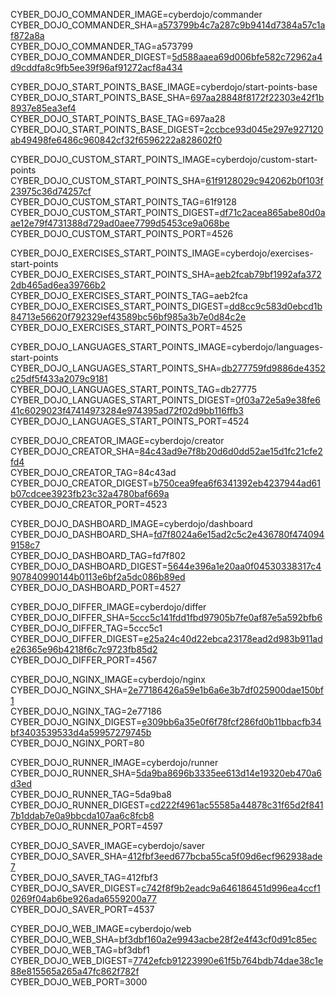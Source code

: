 
CYBER_DOJO_COMMANDER_IMAGE=cyberdojo/commander  
CYBER_DOJO_COMMANDER_SHA=[a573799b4c7a287c9b9414d7384a57c1af872a8a](https://github.com/cyber-dojo/commander/commit/a573799b4c7a287c9b9414d7384a57c1af872a8a)  
CYBER_DOJO_COMMANDER_TAG=a573799  
CYBER_DOJO_COMMANDER_DIGEST=[5d588aaea69d006bfe582c72962a4d9cddfa8c9fb5ee39f96af91272acf8a434](https://hub.docker.com/layers/cyberdojo/commander/a573799/images/sha256-5d588aaea69d006bfe582c72962a4d9cddfa8c9fb5ee39f96af91272acf8a434)  

CYBER_DOJO_START_POINTS_BASE_IMAGE=cyberdojo/start-points-base  
CYBER_DOJO_START_POINTS_BASE_SHA=[697aa28848f8172f22303e42f1b8937e85ea3ef4](https://github.com/cyber-dojo/start-points-base/commit/697aa28848f8172f22303e42f1b8937e85ea3ef4)  
CYBER_DOJO_START_POINTS_BASE_TAG=697aa28  
CYBER_DOJO_START_POINTS_BASE_DIGEST=[2ccbce93d045e297e927120ab49498fe6486c960842cf32f6596222a828602f0](https://hub.docker.com/layers/cyberdojo/start-points-base/697aa28/images/sha256-2ccbce93d045e297e927120ab49498fe6486c960842cf32f6596222a828602f0)  

CYBER_DOJO_CUSTOM_START_POINTS_IMAGE=cyberdojo/custom-start-points  
CYBER_DOJO_CUSTOM_START_POINTS_SHA=[61f9128029c942062b0f103f23975c36d74257cf](https://github.com/cyber-dojo/custom-start-points/commit/61f9128029c942062b0f103f23975c36d74257cf)  
CYBER_DOJO_CUSTOM_START_POINTS_TAG=61f9128  
CYBER_DOJO_CUSTOM_START_POINTS_DIGEST=[df71c2acea865abe80d0aae12e79f4731388d729ad0aee7799d5453ce9a068be](https://hub.docker.com/layers/cyberdojo/custom-start-points/61f9128/images/sha256-df71c2acea865abe80d0aae12e79f4731388d729ad0aee7799d5453ce9a068be)  
CYBER_DOJO_CUSTOM_START_POINTS_PORT=4526  

CYBER_DOJO_EXERCISES_START_POINTS_IMAGE=cyberdojo/exercises-start-points  
CYBER_DOJO_EXERCISES_START_POINTS_SHA=[aeb2fcab79bf1992afa3722db465ad6ea39766b2](https://github.com/cyber-dojo/exercises-start-points/commit/aeb2fcab79bf1992afa3722db465ad6ea39766b2)  
CYBER_DOJO_EXERCISES_START_POINTS_TAG=aeb2fca  
CYBER_DOJO_EXERCISES_START_POINTS_DIGEST=[dd8cc9c583d0ebcd1b84713e56620f792329ef43589bc56bf985a3b7e0d84c2e](https://hub.docker.com/layers/cyberdojo/exercises-start-points/aeb2fca/images/sha256-dd8cc9c583d0ebcd1b84713e56620f792329ef43589bc56bf985a3b7e0d84c2e)  
CYBER_DOJO_EXERCISES_START_POINTS_PORT=4525  

CYBER_DOJO_LANGUAGES_START_POINTS_IMAGE=cyberdojo/languages-start-points  
CYBER_DOJO_LANGUAGES_START_POINTS_SHA=[db277759fd9886de4352c25df5f433a2079c9181](https://github.com/cyber-dojo/languages-start-points/commit/db277759fd9886de4352c25df5f433a2079c9181)  
CYBER_DOJO_LANGUAGES_START_POINTS_TAG=db27775  
CYBER_DOJO_LANGUAGES_START_POINTS_DIGEST=[0f03a72e5a9e38fe641c6029023f47414973284e974395ad72f02d9bb116ffb3](https://hub.docker.com/layers/cyberdojo/languages-start-points/db27775/images/sha256-0f03a72e5a9e38fe641c6029023f47414973284e974395ad72f02d9bb116ffb3)  
CYBER_DOJO_LANGUAGES_START_POINTS_PORT=4524  

CYBER_DOJO_CREATOR_IMAGE=cyberdojo/creator  
CYBER_DOJO_CREATOR_SHA=[84c43ad9e7f8b20d6d0dd52ae15d1fc21cfe2fd4](https://gitlab.com/cyber-dojo/creator/-/commit/84c43ad9e7f8b20d6d0dd52ae15d1fc21cfe2fd4)  
CYBER_DOJO_CREATOR_TAG=84c43ad  
CYBER_DOJO_CREATOR_DIGEST=[b750cea9fea6f6341392eb4237944ad61b07cdcee3923fb23c32a4780baf669a](https://hub.docker.com/layers/cyberdojo/creator/84c43ad/images/sha256-b750cea9fea6f6341392eb4237944ad61b07cdcee3923fb23c32a4780baf669a)  
CYBER_DOJO_CREATOR_PORT=4523  

CYBER_DOJO_DASHBOARD_IMAGE=cyberdojo/dashboard  
CYBER_DOJO_DASHBOARD_SHA=[fd7f8024a6e15ad2c5c2e436780f4740949158c7](https://github.com/cyber-dojo/dashboard/commit/fd7f8024a6e15ad2c5c2e436780f4740949158c7)  
CYBER_DOJO_DASHBOARD_TAG=fd7f802  
CYBER_DOJO_DASHBOARD_DIGEST=[5644e396a1e20aa0f04530338317c4907840990144b0113e6bf2a5dc086b89ed](https://hub.docker.com/layers/cyberdojo/dashboard/fd7f802/images/sha256-5644e396a1e20aa0f04530338317c4907840990144b0113e6bf2a5dc086b89ed)  
CYBER_DOJO_DASHBOARD_PORT=4527  

CYBER_DOJO_DIFFER_IMAGE=cyberdojo/differ  
CYBER_DOJO_DIFFER_SHA=[5ccc5c141fdd1fbd97905b7fe0af87e5a592bfb6](https://github.com/cyber-dojo/differ/commit/5ccc5c141fdd1fbd97905b7fe0af87e5a592bfb6)  
CYBER_DOJO_DIFFER_TAG=5ccc5c1  
CYBER_DOJO_DIFFER_DIGEST=[e25a24c40d22ebca23178ead2d983b911ade26365e96b4218f6c7c9723fb85d2](https://hub.docker.com/layers/cyberdojo/differ/5ccc5c1/images/sha256-e25a24c40d22ebca23178ead2d983b911ade26365e96b4218f6c7c9723fb85d2)  
CYBER_DOJO_DIFFER_PORT=4567  

CYBER_DOJO_NGINX_IMAGE=cyberdojo/nginx  
CYBER_DOJO_NGINX_SHA=[2e77186426a59e1b6a6e3b7df025900dae150bf1](https://github.com/cyber-dojo/nginx/commit/2e77186426a59e1b6a6e3b7df025900dae150bf1)  
CYBER_DOJO_NGINX_TAG=2e77186  
CYBER_DOJO_NGINX_DIGEST=[e309bb6a35e0f6f78fcf286fd0b11bbacfb34bf3403539533d4a59957279745b](https://hub.docker.com/layers/cyberdojo/nginx/2e77186/images/sha256-e309bb6a35e0f6f78fcf286fd0b11bbacfb34bf3403539533d4a59957279745b)  
CYBER_DOJO_NGINX_PORT=80  

CYBER_DOJO_RUNNER_IMAGE=cyberdojo/runner  
CYBER_DOJO_RUNNER_SHA=[5da9ba8696b3335ee613d14e19320eb470a6d3ed](https://github.com/cyber-dojo/runner/commit/5da9ba8696b3335ee613d14e19320eb470a6d3ed)  
CYBER_DOJO_RUNNER_TAG=5da9ba8  
CYBER_DOJO_RUNNER_DIGEST=[cd222f4961ac55585a44878c31f65d2f8417b1ddab7e0a9bbcda107aa6c8fcb8](https://hub.docker.com/layers/cyberdojo/runner/5da9ba8/images/sha256-cd222f4961ac55585a44878c31f65d2f8417b1ddab7e0a9bbcda107aa6c8fcb8)  
CYBER_DOJO_RUNNER_PORT=4597  

CYBER_DOJO_SAVER_IMAGE=cyberdojo/saver  
CYBER_DOJO_SAVER_SHA=[412fbf3eed677bcba55ca5f09d6ecf962938ade7](https://github.com/cyber-dojo/saver/commit/412fbf3eed677bcba55ca5f09d6ecf962938ade7)  
CYBER_DOJO_SAVER_TAG=412fbf3  
CYBER_DOJO_SAVER_DIGEST=[c742f8f9b2eadc9a646186451d996ea4ccf10269f04ab6be926ada6559200a77](https://hub.docker.com/layers/cyberdojo/saver/412fbf3/images/sha256-c742f8f9b2eadc9a646186451d996ea4ccf10269f04ab6be926ada6559200a77)  
CYBER_DOJO_SAVER_PORT=4537  

CYBER_DOJO_WEB_IMAGE=cyberdojo/web  
CYBER_DOJO_WEB_SHA=[bf3dbf160a2e9943acbe28f2e4f43cf0d91c85ec](https://github.com/cyber-dojo/web/commit/bf3dbf160a2e9943acbe28f2e4f43cf0d91c85ec)  
CYBER_DOJO_WEB_TAG=bf3dbf1  
CYBER_DOJO_WEB_DIGEST=[7742efcb91223990e61f5b764bdb74dae38c1e88e815565a265a47fc862f782f](https://hub.docker.com/layers/cyberdojo/web/bf3dbf1/images/sha256-7742efcb91223990e61f5b764bdb74dae38c1e88e815565a265a47fc862f782f)  
CYBER_DOJO_WEB_PORT=3000  
